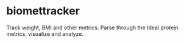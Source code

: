 # biomettracker
Track weight, BMI and other metrics. Parse through the Ideal protein metrics, visualize and analyze.

